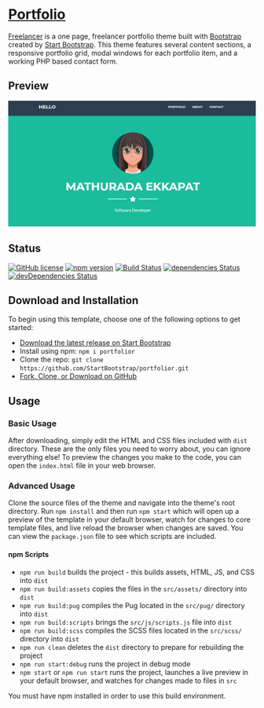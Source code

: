 # [Portfolio](https://github.com/mathurada/portfolio)

[Freelancer](https://startbootstrap.com/theme/freelancer/) is a one page, freelancer portfolio theme built with [Bootstrap](https://getbootstrap.com/) created by [Start Bootstrap](https://startbootstrap.com/). This theme features several content sections, a responsive portfolio grid, modal windows for each portfolio item, and a working PHP based contact form.

## Preview

[![Freelancer Preview](https://github.com//mathurada/portfolio/blob/master/portfolio.png?raw=true)](https://github.com//mathurada/portfolio/blob/master/portfolio.png?raw=true)

## Status

[![GitHub license](https://img.shields.io/badge/license-MIT-blue.svg)](https://raw.githubusercontent.com/StartBootstrap/portfolior/master/LICENSE)
[![npm version](https://img.shields.io/npm/v/portfolior.svg)](https://www.npmjs.com/package/portfolior)
[![Build Status](https://travis-ci.org/StartBootstrap/portfolior.svg?branch=master)](https://travis-ci.org/StartBootstrap/portfolior)
[![dependencies Status](https://david-dm.org/StartBootstrap/portfolior/status.svg)](https://david-dm.org/StartBootstrap/portfolior)
[![devDependencies Status](https://david-dm.org/StartBootstrap/portfolior/dev-status.svg)](https://david-dm.org/StartBootstrap/portfolior?type=dev)

## Download and Installation

To begin using this template, choose one of the following options to get started:

- [Download the latest release on Start Bootstrap](https://startbootstrap.com/theme/freelancer/)
- Install using npm: `npm i portfolior`
- Clone the repo: `git clone https://github.com/StartBootstrap/portfolior.git`
- [Fork, Clone, or Download on GitHub](https://github.com/startbootstrap/startbootstrap-freelancer)

## Usage

### Basic Usage

After downloading, simply edit the HTML and CSS files included with `dist` directory. These are the only files you need to worry about, you can ignore everything else! To preview the changes you make to the code, you can open the `index.html` file in your web browser.

### Advanced Usage

Clone the source files of the theme and navigate into the theme's root directory. Run `npm install` and then run `npm start` which will open up a preview of the template in your default browser, watch for changes to core template files, and live reload the browser when changes are saved. You can view the `package.json` file to see which scripts are included.

#### npm Scripts

- `npm run build` builds the project - this builds assets, HTML, JS, and CSS into `dist`
- `npm run build:assets` copies the files in the `src/assets/` directory into `dist`
- `npm run build:pug` compiles the Pug located in the `src/pug/` directory into `dist`
- `npm run build:scripts` brings the `src/js/scripts.js` file into `dist`
- `npm run build:scss` compiles the SCSS files located in the `src/scss/` directory into `dist`
- `npm run clean` deletes the `dist` directory to prepare for rebuilding the project
- `npm run start:debug` runs the project in debug mode
- `npm start` or `npm run start` runs the project, launches a live preview in your default browser, and watches for changes made to files in `src`

You must have npm installed in order to use this build environment.
